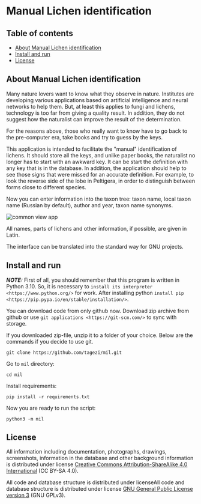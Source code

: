 # Manual Lichen identification

## Table of contents

- [About Manual Lichen identification](#about-manual-lichen-identification)
- [Install and run](#install-and-run)
- [License](#license)

## About Manual Lichen identification

Many nature lovers want to know what they observe in nature. Institutes are
developing various applications based on artificial intelligence and neural
networks to help them. But, at least this applies to fungi and lichens,
technology is too far from giving a quality result. In addition, they do not
suggest how the naturalist can improve the result of the determination.

For the reasons above, those who really want to know have to go back to the
pre-computer era, take books and try to guess by the keys.

This application is intended to facilitate the "manual" identification of
lichens. It should store all the keys, and unlike paper books, the naturalist
no longer has to start with an awkward key. It can be start the definition
with any key that is in the database. In addition, the application should help
to see those signs that were missed for an accurate definition. For example, to
look the reverse side of the lobe in Peltigera, in order to distinguish between
forms close to different species.

Now you can enter information into the taxon tree: taxon name, local taxon name
(Russian by default), author and year, taxon name synonyms.

![common view app](https://github.com/tagezi/mli/blob/master/files/images/common_view_01.png?raw=true)

All names, parts of lichens and other information, if possible, are given 
in Latin.

The interface can be translated into the standard way for GNU projects.

## Install and run

**_NOTE:_**
   First of all, you should remember that this program is written in
   Python 3.10. So, it is necessary to `install its interpreter
   <https://www.python.org/>` for work. After installing python
   `install pip <https://pip.pypa.io/en/stable/installation/>`.

You can download code from only github now. Download zip archive from github
or use `git applications <https://git-scm.com/>` to sync with storage.

If you downloaded zip-file, unzip it to a folder of your choice.
Below are the commands if you decide to use git.

```commandline
git clone https://github.com/tagezi/mil.git
```

Go to `mil` directory:

```commandline
cd mil
```

Install requirements:

```commandline
pip install -r requirements.txt
```

Now you are ready to run the script:

```commandline
python3 -m mil
```

## License

All information including documentation, photographs, drawings, screenshots,
information in the database and other background information is distributed
under license [Creative Commons Attribution-ShareAlike 4.0 
International](https://creativecommons.org/licenses/by-sa/4.0/deed.en) 
(CC BY-SA 4.0).

All code and database structure is distributed under licenseAll code and
database structure is distributed under license [GNU General Public License
version 3](https://www.gnu.org/licenses/gpl-3.0-standalone.html) (GNU GPLv3).
